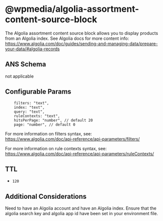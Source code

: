 # @wpmedia/algolia-assortment-content-source-block

The Algolia assortment content source block allows you to display products from an Algolia index. See Algolia docs for more content info: https://www.algolia.com/doc/guides/sending-and-managing-data/prepare-your-data/#algolia-records

## ANS Schema

not applicable

## Configurable Params

```
    filters: "text",
    index: "text",
    query: "text",
    ruleContexts: "text",
    hitsPerPage: "number", // default 20
    page: "number", // default 0
```

For more information on filters syntax, see: https://www.algolia.com/doc/api-reference/api-parameters/filters/

For more information on rule contexts syntax, see: https://www.algolia.com/doc/api-reference/api-parameters/ruleContexts/

## TTL

- `120`

## Additional Considerations

Need to have an Algolia account and have an Algolia index. Ensure that the algolia search key and algolia app id have been set in your environment file.
